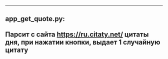 -------------------------------------------------
app_get_quote.py:<br><br>
Парсит с сайта https://ru.citaty.net/ цитаты дня, при нажатии кнопки, выдает 1 случайную цитату
-------------------------------------------------

